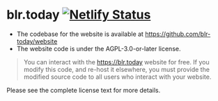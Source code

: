 # blr.today [![Netlify Status](https://api.netlify.com/api/v1/badges/22e12fee-effc-43e9-a409-2c0d2e8d7602/deploy-status)](https://app.netlify.com/sites/blr-today/deploys)

* The codebase for the website is available at https://github.com/blr-today/website
* The website code is under the AGPL-3.0-or-later license.

> You can interact with the https://blr.today website for free.
> If you modify this code, and re-host it elsewhere, you must provide the modified
  source code to all users who interact with your website.

Please see the complete license text for more details.